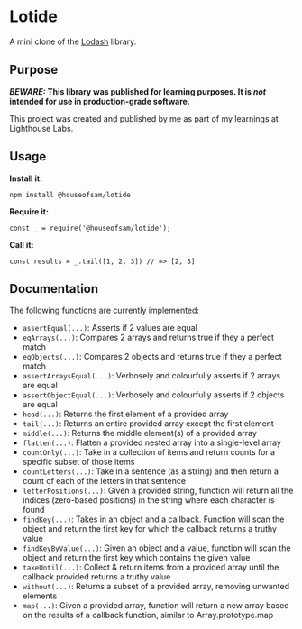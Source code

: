 # Lotide

A mini clone of the [Lodash](https://lodash.com) library.

## Purpose

**_BEWARE:_ This library was published for learning purposes. It is _not_ intended for use in production-grade software.**

This project was created and published by me as part of my learnings at Lighthouse Labs. 

## Usage

**Install it:**

`npm install @houseofsam/lotide`

**Require it:**

`const _ = require('@houseofsam/lotide');`

**Call it:**

`const results = _.tail([1, 2, 3]) // => [2, 3]`

## Documentation

The following functions are currently implemented:

* `assertEqual(...)`: Asserts if 2 values are equal
* `eqArrays(...)`: Compares 2 arrays and returns true if they a perfect match
* `eqObjects(...)`: Compares 2 objects and returns true if they a perfect match
* `assertArraysEqual(...)`: Verbosely and colourfully asserts if 2 arrays are equal
* `assertObjectEqual(...)`: Verbosely and colourfully asserts if 2 objects are equal
* `head(...)`: Returns the first element of a provided array 
* `tail(...)`: Returns an entire provided array except the first element
* `middle(...)`: Returns the middle element(s) of a provided array
* `flatten(...)`: Flatten a provided nested array into a single-level array
* `countOnly(...)`: Take in a collection of items and return counts for a specific subset of those items
* `countLetters(...)`: Take in a sentence (as a string) and then return a count of each of the letters in that sentence
* `letterPositions(...)`: Given a provided string, function will  return all the indices (zero-based positions) in the string where each character is found
* `findKey(...)`: Takes in an object and a callback. Function will scan the object and return the first key for which the callback returns a truthy value
* `findKeyByValue(...)`: Given an object and a value, function will scan the object and return the first key which contains the given value
* `takeUntil(...)`: Collect & return items from a provided array until the callback provided returns a truthy value
* `without(...)`: Returns a subset of a provided array, removing unwanted elements 
* `map(...)`: Given a provided array, function will return a new array based on the results of a callback function, similar to Array.prototype.map
